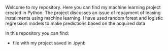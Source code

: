 Welcome to my repository. Here you can find my machine learning project created in Python.
The project discusses an issue of repayment of leasing installments using machine learning.
I have used random forest and logistic regression models to make predictions based on the acquired data

In this repository you can find:

- file with my project saved in .ipynb

